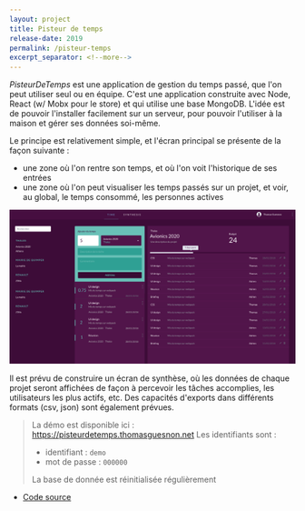 ```yaml
---
layout: project
title: Pisteur de temps
release-date: 2019
permalink: /pisteur-temps
excerpt_separator: <!--more-->
---
```


*PisteurDeTemps* est une application de gestion du temps passé, que l'on peut utiliser seul ou en équipe. C'est une application construite avec Node, React (w/ Mobx pour le store) et qui utilise une base MongoDB. L'idée est de pouvoir l'installer facilement sur un serveur, pour pouvoir l'utiliser à la maison et gérer ses données soi-même.

Le principe est relativement simple, et l'écran principal se présente de la façon suivante : 
- une zone où l'on rentre son temps, et où l'on voit l'historique de ses entrées
- une zone où l'on peut visualiser les temps passés sur un projet, et voir, au global, le temps consommé, les personnes actives

![PisteurDeTemps with a dark UI](assets/images/projects/timetracker/timetracker-dark-20190521-0922.png)

Il est prévu de construire un écran de synthèse, où les données de chaque projet seront affichées de façon à percevoir les tâches accomplies, les utilisateurs les plus actifs, etc. Des capacités d'exports dans différents formats (csv, json) sont également prévues.

> La démo est disponible ici : <https://pisteurdetemps.thomasguesnon.net>
> Les identifiants sont :
> - identifiant : `demo`
> - mot de passe : `000000`
> 
> La base de donnée est réinitialisée régulièrement

- [Code source](https://framagit.org/patjennings/time-tracker)
